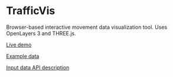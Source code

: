 # TrafficVis

Browser-based interactive movement data visualization tool. Uses OpenLayers 3 and THREE.js.

[Live demo](http://www.tinyurl.com/TrafficVis)

[Example data](http://www.tinyurl.com/qfznju2)

[Input data API description](../master/API.pdf)
